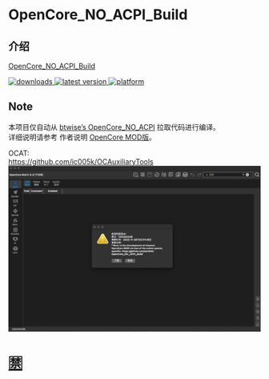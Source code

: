 # OpenCore_NO_ACPI_Build

## 介绍  
[OpenCore_NO_ACPI_Build](https://github.com/wjz304/OpenCore_NO_ACPI_Build)

<!-- downloads -->
<a href="https://github.com/wjz304/OpenCore_NO_ACPI_Build/releases">
<img src="https://img.shields.io/github/downloads/wjz304/OpenCore_NO_ACPI_Build/total.svg?style=flat" alt="downloads"/>
</a>
<!-- version -->
<a href="https://github.com/wjz304/OpenCore_NO_ACPI_Build/releases">
<img src="https://img.shields.io/github/release-pre/wjz304/OpenCore_NO_ACPI_Build.svg?style=flat" alt="latest version"/>
</a>
<!-- platform -->
<a href="https://github.com/wjz304/OpenCore_NO_ACPI_Build">
<img src="https://img.shields.io/badge/platform-macOS-lightgrey.svg?style=flat" alt="platform"/>
</a>

## Note
本项目仅自动从 [btwise’s OpenCore_NO_ACPI](https://gitee.com/btwise/OpenCore_NO_ACPI) 拉取代码进行编译。  
详细说明请参考 作者说明  [OpenCore MOD版](https://bbs.pcbeta.com/viewthread-1838814-1-1.html)。 

OCAT:  
https://github.com/ic005k/OCAuxiliaryTools  
![Image text](screenshot/QQ20221128-100518%402x.png)


# [🈲](https://github.com/wjz304/OpenCore_NO_ACPI_Build/issues/1)
